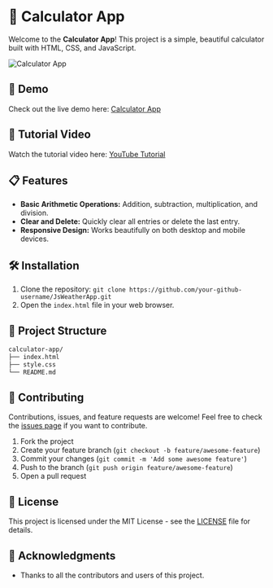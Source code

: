 # 🧮 Calculator App

Welcome to the **Calculator App**! This project is a simple, beautiful calculator built with HTML, CSS, and JavaScript. 

![Calculator App](https://via.placeholder.com/800x400.png?text=Calculator+App+Screenshot)

## 🚀 Demo

Check out the live demo here: [Calculator App](https://calculator.app)

## 🎥 Tutorial Video

Watch the tutorial video here: [YouTube Tutorial](https://yout.be/jscalculatorapp/64t64ty)

## 📋 Features

- **Basic Arithmetic Operations:** Addition, subtraction, multiplication, and division.
- **Clear and Delete:** Quickly clear all entries or delete the last entry.
- **Responsive Design:** Works beautifully on both desktop and mobile devices.

## 🛠️ Installation

1. Clone the repository: `git clone https://github.com/your-github-username/JsWeatherApp.git`
2. Open the `index.html` file in your web browser.

## 📂 Project Structure

```bash
calculator-app/
├── index.html
├── style.css
└── README.md
```

## 🤝 Contributing

Contributions, issues, and feature requests are welcome! Feel free to check the [issues page](https://github.com/yourusername/calculator-app/issues) if you want to contribute.

1. Fork the project
2. Create your feature branch (`git checkout -b feature/awesome-feature`)
3. Commit your changes (`git commit -m 'Add some awesome feature'`)
4. Push to the branch (`git push origin feature/awesome-feature`)
5. Open a pull request


## 📝 License

This project is licensed under the MIT License - see the [LICENSE](LICENSE) file for details.

## 🙏 Acknowledgments

- Thanks to all the contributors and users of this project.
